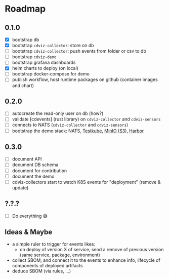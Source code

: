 # Roadmap

## 0.1.0

- [x] bootstrap db
- [x] bootstrap `cdviz-collector`: store on db
- [ ] bootstrap `cdviz-collector`: push events from folder or csv to db
- [ ] bootstrap `cdviz-demo`
- [ ] bootstrap grafana dashboards
- [x] helm charts to deploy (on local)
- [ ] bootstrap docker-compose for demo
- [ ] publish workflow, host runtime packages on github (container images and chart)

## 0.2.0

- [ ] autocreate the read-only user on db (how?)
- [ ] validate [cdevents] (rust library) on `cdviz-collector` and `cdviz-sensors`
- [ ] connects to NATS (`cdviz-collector` and `cdviz-sensors`)
- [ ] bootstrap the demo stack: NATS, [Testkube](https://testkube.io/), [MinIO (S3)](https://min.io/), [Harbor](https://goharbor.io/)

## 0.3.0

- [ ] document API
- [ ] document DB schema
- [ ] document for contribution
- [ ] document the demo
- [ ] cdviz-collectors start to watch K8S events for "deployment" (remove & update)

## ?.?.?

- [ ] Do everything 😅

## Ideas & Maybe

- a simple ruler to trigger for events likes:
  - on deploy of version X of service, send a remove of previous version (same service, package, environment)
- collect SBOM, and connect it to the events to enhance info, lifecycle of components of deployed artifacts
- deduce SBOM (via rules, ...)
